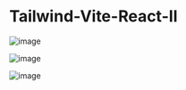 # Tailwind-Vite-React-II

![image](https://user-images.githubusercontent.com/66233296/149610200-c07232fa-82e8-4e08-8054-6daad6363723.png)

![image](https://user-images.githubusercontent.com/66233296/149610204-7cb9012a-d6b5-421e-98bb-e0970231966c.png)

![image](https://user-images.githubusercontent.com/66233296/149610209-7fcfb938-ae25-4ad9-8fbf-db7ea4975a88.png)

